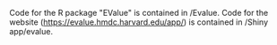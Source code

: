 Code for the R package "EValue" is contained in /Evalue. 
Code for the website (https://evalue.hmdc.harvard.edu/app/) is contained in /Shiny app/evalue.
